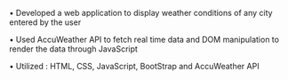 
 • Developed a web application to display weather conditions of any city entered by the user 
 
 • Used AccuWeather API to fetch real time data and DOM manipulation to render the data through JavaScript
 
 • Utilized : HTML, CSS, JavaScript, BootStrap and AccuWeather API            

